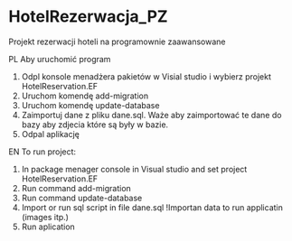 # HotelRezerwacja_PZ
Projekt rezerwacji hoteli na programownie zaawansowane

PL
Aby uruchomić program
1. Odpl konsole menadżera pakietów w Visial studio i wybierz projekt HotelReservation.EF
2. Uruchom komendę add-migration 
3. Uruchom komendę update-database
4. Zaimportuj dane z pliku dane.sql. Waże aby zaimportować te dane do bazy aby zdjecia które są były w bazie.
5. Odpal aplikację

EN
To run project:
1. In package menager console in Visual studio and set project HotelReservation.EF
2. Run command add-migration 
3. Run command update-database
4. Import or run sql script in file dane.sql !Importan data to run applicatin (images itp.)
5. Run aplication
